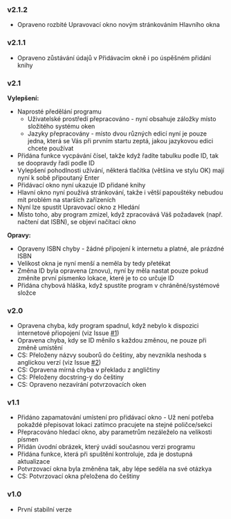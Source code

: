 ### v2.1.2
- Opraveno rozbité Upravovací okno novým stránkováním Hlavního okna

### v2.1.1
- Opraveno zůstávání údajů v Přidávacím okně i po úspěšném přidání knihy

### v2.1

**Vylepšení:**

- Naprosté předělání programu
  - Uživatelské prostředí přepracováno - nyní obsahuje záložky místo složitého systému oken
  - Jazyky přepracovány - místo dvou různých edicí nyní je pouze jedna, která se Vás při prvním startu zeptá, jakou jazykovou edici chcete používat
- Přidána funkce vycpávání čísel, takže když řadíte tabulku podle ID, tak se doopravdy řadí podle ID
- Vylepšení pohodlnosti užívání, některá tlačítka (většina ve stylu OK) mají nyní k sobě připoutaný Enter
- Přidávací okno nyní ukazuje ID přidané knihy
- Hlavní okno nyní používá stránkování, takže i větší papouštéky nebudou mít problém na starších zařízeních
- Nyní lze spustit Upravovací okno z Hledání
- Místo toho, aby program zmizel, když zpracovává Váš požadavek (např. načtení dat ISBN), se objeví načítací okno

**Opravy:**

- Opraveny ISBN chyby - žádné připojení k internetu a platné, ale prázdné ISBN
- Velikost okna je nyní menší a neměla by tedy přetékat
- Změna ID byla opravena (znovu), nyní by měla nastat pouze pokud změníte první písmenko lokace, které je to co určuje ID
- Přidána chybová hláška, když spustíte program v chráněné/systémové složce

### v2.0

- Opravena chyba, kdy program spadnul, když nebylo k dispozici internetové přiopojení (viz Issue [#1](https://github.com/FTEdianiaK/library-parrotex/issues/1))
- Opravena chyba, kdy se ID měnilo s každou změnou, ne pouze při změně umístění
- CS: Přeloženy názvy souborů do češtiny, aby nevznikla neshoda s anglickou verzí (viz Issue [#2](https://github.com/FTEdianiaK/library-parrotex/issues/2))
- CS: Opravena mírná chyba v překladu z angličtiny
- CS: Přeloženy docstring-y do češtiny
- CS: Opraveno nezavírání potvrzovacích oken

### v1.1

- Přidáno zapamatování umístení pro přidávací okno - Už není potřeba pokaždé přepisovat lokaci zatímco pracujete na stejné poličce/sekci
- Přepracováno hledací okno, aby parametrům nezáleželo na velikosti písmen
- Přidán úvodní obrázek, který uvádí současnou verzi programu
- Přidána funkce, která při spuštění kontroluje, zda je dostupná aktualizace
- Potvrzovací okna byla změněna tak, aby lépe seděla na své otázkya
- CS: Potvrzovací okna přeložena do češtiny

### v1.0

- První stabilní verze